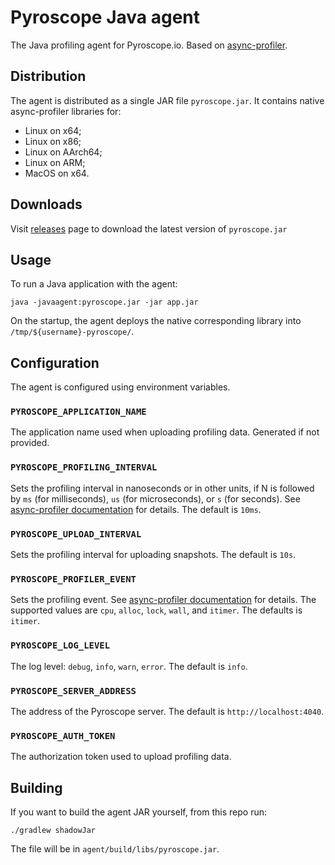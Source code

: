 # Pyroscope Java agent

The Java profiling agent for Pyroscope.io. Based on [async-profiler](https://github.com/jvm-profiling-tools/async-profiler).

## Distribution

The agent is distributed as a single JAR file `pyroscope.jar`. It contains native async-profiler libraries for:
- Linux on x64;
- Linux on x86;
- Linux on AArch64;
- Linux on ARM;
- MacOS on x64.

## Downloads

Visit [releases](https://github.com/pyroscope-io/pyroscope-java/releases) page to download the latest version of `pyroscope.jar`

## Usage

To run a Java application with the agent:
```shell
java -javaagent:pyroscope.jar -jar app.jar
```

On the startup, the agent deploys the native corresponding library into `/tmp/${username}-pyroscope/`.

## Configuration

The agent is configured using environment variables.

### `PYROSCOPE_APPLICATION_NAME`
The application name used when uploading profiling data. Generated if not provided.

### `PYROSCOPE_PROFILING_INTERVAL`
Sets the profiling interval in nanoseconds or in other units, if N is followed by `ms` (for milliseconds), `us` (for microseconds), or `s` (for seconds). See [async-profiler documentation](https://github.com/jvm-profiling-tools/async-profiler) for details. The default is `10ms`.

### `PYROSCOPE_UPLOAD_INTERVAL`
Sets the profiling interval for uploading snapshots. The default is `10s`.

### `PYROSCOPE_PROFILER_EVENT`
Sets the profiling event. See [async-profiler documentation](https://github.com/jvm-profiling-tools/async-profiler) for details. The supported values are `cpu`, `alloc`, `lock`, `wall`, and `itimer`. The defaults is `itimer`.

### `PYROSCOPE_LOG_LEVEL`
The log level: `debug`, `info`, `warn`, `error`. The default is `info`.

### `PYROSCOPE_SERVER_ADDRESS`
The address of the Pyroscope server. The default is `http://localhost:4040`.

### `PYROSCOPE_AUTH_TOKEN`
The authorization token used to upload profiling data.

## Building

If you want to build the agent JAR yourself, from this repo run:

```shell
./gradlew shadowJar
```

The file will be in `agent/build/libs/pyroscope.jar`.
